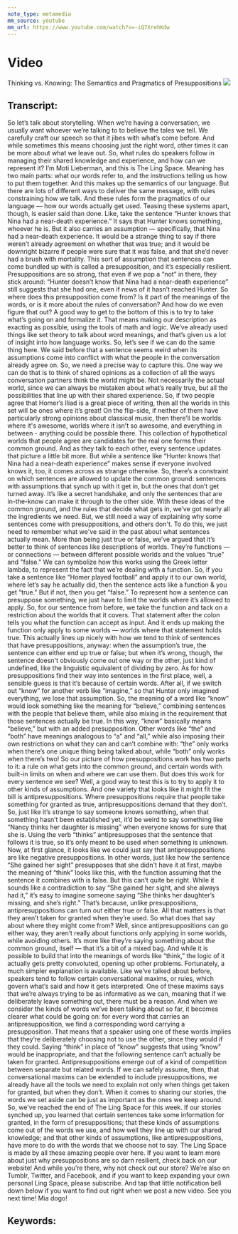```yaml
---
note_type: metamedia
mm_source: youtube
mm_url: https://www.youtube.com/watch?v=-iQ7XrehKdw
---
```


# Video
Thinking vs. Knowing: The Semantics and Pragmatics of Presuppositions
![](https://www.youtube.com/watch?v=-iQ7XrehKdw)

## Transcript:
So let’s talk about storytelling.
When we’re having a conversation, we usually want
whoever we’re talking to to believe the tales we tell.
We carefully craft our speech so that it jibes
with what’s come before.
And while sometimes this means choosing just
the right word, other times it can be more
about what we leave out.
So, what rules do speakers follow in managing
their shared knowledge and experience, and
how can we represent it?
I’m Moti Lieberman, and this is 
The Ling Space.
Meaning has two main parts: what our words
refer to, and the instructions telling us
how to put them together.
And this makes up the semantics of our language.
But there are lots of different ways to deliver the same
message, with rules constraining how we talk.
And these rules form the pragmatics of our
language — how our words actually get used.
Teasing these systems apart, though, is easier
said than done.
Like, take the sentence “Hunter knows that
Nina had a near-death experience.”
It says that Hunter knows something, whoever
he is.
But it also carries an assumption — specifically,
that Nina had a near-death experience.
It would be a strange thing to say if there
weren’t already agreement on whether that
was true; and it would be downright bizarre
if people were sure that it was false, and that
she’d never had a brush with mortality.
This sort of assumption that sentences can
come bundled up with is called a presupposition,
and it’s especially resilient.
Presuppositions are so strong, that even if
we pop a “not” in there, they stick around:
“Hunter doesn’t know that Nina had a near-death
experience” still suggests that she had one,
even if news of it hasn’t reached Hunter.
So where does this presupposition come from?
Is it part of the meanings of the words, or
is it more about the rules of conversation?
And how do we even figure that out?
A good way to get to the bottom of this is
to try to take what’s going on and formalize it.
That means making our description as exacting
as possible, using the tools of math and logic.
We’ve already used things like set theory
to talk about word meanings, and that’s
given us a lot of insight into how language
works.
So, let’s see if we can do the same thing here.
We said before that a sentence seems weird
when its assumptions come into conflict with
what the people in the conversation already
agree on.
So, we need a precise way to capture this.
One way we can do that is to think of shared
opinions as a collection of all the ways conversation
partners think the world might be.
Not necessarily the actual world, since we
can always be mistaken about what’s really
true, but all the possibilities that line
up with their shared experience.
So, if two people agree that Homer’s Iliad
is a great piece of writing, then all the
worlds in this set will be ones where it’s
great!
On the flip-side, if neither of them have
particularly strong opinions about classical
music, then there’ll be worlds where it's awesome, worlds where it isn't so awesome,
and everything in between - anything could
be possible there.
This collection of hypothetical worlds that
people agree are candidates for the real one
forms their common ground.
And as they talk to each other, every sentence
updates that picture a little bit more.
But while a sentence like “Hunter knows
that Nina had a near-death experience” makes
sense if everyone involved knows it, too,
it comes across as strange otherwise.
So, there’s a constraint on which sentences
are allowed to update the common ground: sentences
with assumptions that synch up with it get
in, but the ones that don’t get turned away.
It’s like a secret handshake, and only the
sentences that are in-the-know can make it
through to the other side.
With these ideas of the common ground, and
the rules that decide what gets in, we’ve
got nearly all the ingredients we need.
But, we still need a way of explaining why some
sentences come with presuppositions, and others don't.
To do this, we just need to remember what we've
said in the past about what sentences actually mean.
More than being just true or false, we’ve
argued that it’s better to think of sentences
like descriptions of worlds.
They’re functions — or connections — between different
possible worlds and the values “true” and "false."
We can symbolize how this works using the Greek letter
lambda, to represent the fact
that we’re dealing with a function.
So, if you take a sentence like “Homer played
football” and apply it to our own world,
where let’s say he actually did, then the sentence acts
like a function & you get “true."
But if not, then you get “false.”
To represent how a sentence can presuppose
something, we just have to limit the worlds
where it’s allowed to apply.
So, for our sentence from before, we take
the function and tack on a restriction about
the worlds that it covers.
That statement after the colon tells you what
the function can accept as input.
And it ends up making the function only apply to some
worlds — worlds where that statement holds true.
This actually lines up nicely with how we
tend to think of sentences that have presuppositions,
anyway: when the assumption’s true, the
sentence can either end up true or false;
but when it’s wrong, though, the sentence doesn't
obviously come out one way or the other, just
kind of undefined, like the linguistic equivalent
of dividing by zero.
As for how presuppositions find their way
into sentences in the first place, well, a
sensible guess is that it’s because of certain
words.
After all, if we switch out “know” for
another verb like “imagine,” so that Hunter
only imagined everything, we lose that assumption.
So, the meaning of a word like “know”
would look something like the meaning for
“believe,” combining sentences with the
people that believe them, while also mixing
in the requirement that those sentences actually
be true.
In this way, “know” basically means “believe,”
but with an added presupposition.
Other words like “the” and “both”
have meanings analogous to “a” and “all,”
while also imposing their own restrictions
on what they can and can’t combine with:
“the” only works when there’s one unique
thing being talked about, while “both”
only works when there’s two!
So our picture of how presuppositions work
has two parts to it: a rule on what gets into
the common ground, and certain words with
built-in limits on when and where we can use them.
But does this work for every sentence we see?
Well, a good way to test this is to try to
apply it to other kinds of assumptions.
And one variety that looks like it might fit
the bill is antipresuppositions.
Where presuppositions require that people
take something for granted as true, antipresuppositions
demand that they don’t.
So, just like it’s strange to say someone
knows something, when that something hasn’t
been established yet, it’d be weird to say something
like “Nancy thinks her daughter is missing”
when everyone knows for sure that she is.
Using the verb “thinks” antipresupposes
that the sentence that follows it is true,
so it’s only meant to be used when something
is unknown.
Now, at first glance, it looks like we could
just say that antipresuppositions are like
negative presuppositions.
In other words, just like how the sentence
“She gained her sight” presupposes that
she didn't have it at first, maybe the meaning
of “think” looks like this, with the function
assuming that the sentence it combines with
is false.
But this can’t quite be right.
While it sounds like a contradiction to say
“She gained her sight, and she always had
it,” it’s easy to imagine someone saying “She thinks her daughter’s missing, and she’s right.”
That’s because, unlike presuppositions,
antipresuppositions can turn out either true or false.
All that matters is that they aren’t taken
for granted when they’re used.
So what does that say about where they might come from?
Well, since antipresuppositions can go either
way, they aren’t really about functions
only applying in some worlds, while avoiding
others.
It’s more like they’re saying something
about the common ground, itself — that it’s
a bit of a mixed bag.
And while it is possible to build that into
the meanings of words like “think,” the
logic of it actually gets pretty convoluted,
opening up other problems.
Fortunately, a much simpler explanation is
available.
Like we’ve talked about before, speakers
tend to follow certain conversational maxims,
or rules, which govern what’s said and how
it gets interpreted.
One of these maxims says that we’re always
trying to be as informative as we can, meaning
that if we deliberately leave something out,
there must be a reason.
And when we consider the kinds of words we’ve
been talking about so far, it becomes clearer
what could be going on: for every word that
carries an antipresupposition, we find a corresponding
word carrying a presupposition.
That means that a speaker using one of these
words implies that they’re deliberately
choosing not to use the other, since they
would if they could.
Saying “think” in place of “know”
suggests that using “know” would be inappropriate,
and that the following sentence can’t actually
be taken for granted.
Antipresuppositions emerge out of a kind of
competition between separate but related words.
If we can safely assume, then, that conversational
maxims can be extended to include presuppositions,
we already have all the tools we need to explain
not only when things get taken for granted,
but when they don’t.
When it comes to sharing our stories, the
words we set aside can be just as important
as the ones we keep around.
So, we’ve reached the end of The Ling Space
for this week.
If our stories synched up, you learned that
certain sentences take some information for
granted, in the form of presuppositions; that
these kinds of assumptions come out of the
words we use, and how well they line up with
our shared knowledge; and that other kinds
of assumptions, like antipresuppositions, have more
to do with the words that we choose not to say.
The Ling Space is made by all these amazing
people over here.
If you want to learn more about just why presuppositions
are so darn resilient, check back on our website!
And while you’re there, why not check out
our store?
We’re also on Tumblr, Twitter, and Facebook,
and if you want to keep expanding your own
personal Ling Space, please subscribe.
And tap that little notification bell down
below if you want to find out right when we
post a new video.
See you next time! Mia dogo!


## Keywords:
